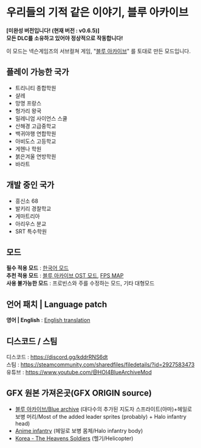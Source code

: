 **우리들의 기적 같은 이야기, 블루 아카이브**
=============
**\[미완성 버전입니다! (현재 버전 : v0.6.5)]**   
**모든 DLC를 소유하고 있어야 정상적으로 작동합니다!**

이 모드는 넥슨게임즈의 서브컬쳐 게임, "[블루 아카이브](https://steamcommunity.com/linkfilter/?u=https%3A%2F%2Fbluearchive.nexon.com%2Fhome)" 를 토대로 만든 모드입니다.

## 플레이 가능한 국가
- 트리니티 종합학원
- 샬레
- 망명 프랑스
- 헝가리 왕국
- 밀레니엄 사이언스 스쿨
- 산해경 고급중학교
- 백귀야행 연합학원
- 아비도스 고등학교
- 게헨나 학원
- 붉은겨울 연방학원
- 바라트

## 개발 중인 국가
- 흥신소 68
- 발키리 경찰학교
- 게마트리아
- 아리우스 분교
- SRT 특수학원

## 모드
**필수 적용 모드** : [한국어 모드](https://steamcommunity.com/sharedfiles/filedetails/?id=2743487021)   
**추천 적용 모드** : [블루 아카이브 OST 모드](https://steamcommunity.com/sharedfiles/filedetails/?id=3012479903), [FPS MAP](https://steamcommunity.com/sharedfiles/filedetails/?id=2404689961)   
**사용 불가능한 모드** : 프로빈스와 주를 수정하는 모드, 기타 대형모드

## 언어 패치 | Language patch
**영어 | English** : [English translation](https://steamcommunity.com/sharedfiles/filedetails/?id=3069377398)

## 디스코드 / 스팀
디스코드 : <https://discord.gg/kddrRNS6dt>   
스팀 : <https://steamcommunity.com/sharedfiles/filedetails/?id=2927583473>
유튜브 : <https://www.youtube.com/@HOI4BlueArchiveMod>

## GFX 원본 가져온곳(GFX ORIGIN source)
- [블루 아카이브/Blue archive](https://steamcommunity.com/sharedfiles/filedetails/?id=2867507468) (대다수의 추가된 지도자 스프라이트(아마)+헤일로 보병 머리/Most of the added leader sprites (probably) + Halo infantry head)
- [Anime infantry](https://steamcommunity.com/sharedfiles/filedetails/?id=2867507468) (헤일로 보병 몸체/Halo infantry body)
- [Korea - The Heavens Soldiers](https://steamcommunity.com/sharedfiles/filedetails/?id=2315848888) (헬기/Helicopter)
